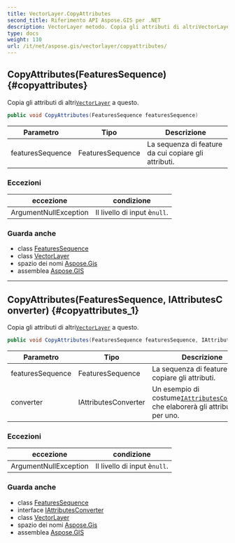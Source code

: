 ```yaml
---
title: VectorLayer.CopyAttributes
second_title: Riferimento API Aspose.GIS per .NET
description: VectorLayer metodo. Copia gli attributi di altriVectorLayer a questo.
type: docs
weight: 110
url: /it/net/aspose.gis/vectorlayer/copyattributes/
---
```

## CopyAttributes(FeaturesSequence) {#copyattributes}

Copia gli attributi di altri[`VectorLayer`](../) a questo.

```csharp
public void CopyAttributes(FeaturesSequence featuresSequence)
```

| Parametro | Tipo | Descrizione |
| --- | --- | --- |
| featuresSequence | FeaturesSequence | La sequenza di feature da cui copiare gli attributi. |

### Eccezioni

| eccezione | condizione |
| --- | --- |
| ArgumentNullException | Il livello di input è`null`. |

### Guarda anche

* class [FeaturesSequence](../../featuressequence/)
* class [VectorLayer](../)
* spazio dei nomi [Aspose.Gis](../../vectorlayer/)
* assemblea [Aspose.GIS](../../../)

---

## CopyAttributes(FeaturesSequence, IAttributesConverter) {#copyattributes_1}

Copia gli attributi di altri[`VectorLayer`](../) a questo.

```csharp
public void CopyAttributes(FeaturesSequence featuresSequence, IAttributesConverter converter)
```

| Parametro | Tipo | Descrizione |
| --- | --- | --- |
| featuresSequence | FeaturesSequence | La sequenza di feature da cui copiare gli attributi. |
| converter | IAttributesConverter | Un esempio di costume[`IAttributesConverter`](../../iattributesconverter/) che elaborerà gli attributi uno per uno. |

### Eccezioni

| eccezione | condizione |
| --- | --- |
| ArgumentNullException | Il livello di input è`null`. |

### Guarda anche

* class [FeaturesSequence](../../featuressequence/)
* interface [IAttributesConverter](../../iattributesconverter/)
* class [VectorLayer](../)
* spazio dei nomi [Aspose.Gis](../../vectorlayer/)
* assemblea [Aspose.GIS](../../../)


